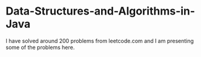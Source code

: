 # Data-Structures-and-Algorithms-in-Java

I have solved around 200 problems from leetcode.com and I am presenting some of the problems here.
